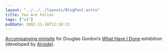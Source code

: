 ```yaml
---
layout: "../../../layouts/BlogPost.astro"
title: You Are Fallen
tags: ["v1"]
pubDate: 2002-11-16T12:10:13
---
```


[Accompanying minisite][1] for Douglas Gordon&#8217;s [What Have I Done][2] exhibition (developed by [Airside][3]).

[1]: http://www.hayward.org.uk/whathaveidone/ "Douglas Gordon: What Have I Done"
[2]: http://www.hayward.org.uk/hayward/exhibition/forth/dougset.html "Hayward Gallery: Forthcoming Exhibitions - Douglas Gordon"
[3]: http://www.airside.co.uk/
